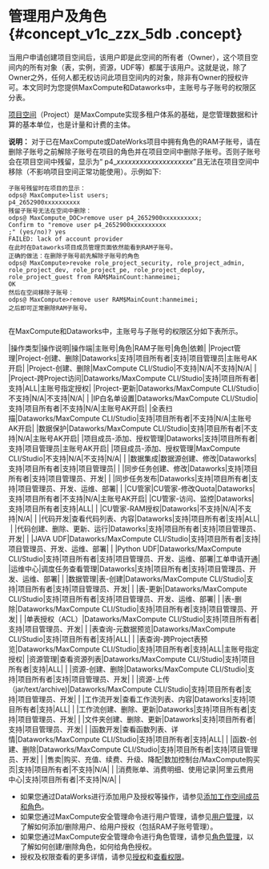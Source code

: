 # 管理用户及角色 {#concept_v1c_zzx_5db .concept}

当用户申请创建项目空间后，该用户即是此空间的所有者（Owner），这个项目空间内的所有对象（表，实例，资源，UDF等）都属于该用户。这就是说，除了Owner之外，任何人都无权访问此项目空间内的对象，除非有Owner的授权许可。本文同时为您提供MaxCompute和Dataworks中，主账号与子账号的权限区分表。

[项目空间](../../../../cn.zh-CN/用户指南/基本概念/项目空间.md#)（Project）是MaxCompute实现多租户体系的基础，是您管理数据和计算的基本单位，也是计量和计费的主体。

**说明：** 对于已在MaxCompute或DateWorks项目中拥有角色的RAM子账号，请在删除子账号之前解除子账号在项目的角色并在项目空间中删除子账号。否则子账号会在项目空间中残留，显示为“ p4\_*xxxxxxxxxxxxxxxxxxxx*”且无法在项目空间中移除（不影响项目空间正常功能使用）。示例如下:

```
子账号残留时在项目的显示：
odps@ MaxCompute>list users;
p4_2652900xxxxxxxxxx
残留子账号无法在空间中删除：
odps@ MaxCompute_DOC>remove user p4_2652900xxxxxxxxxx;
Confirm to "remove user p4_2652900xxxxxxxxxx
;" (yes/no)? yes
FAILED: lack of account provider
在此时在Dataworks项目成员管理页面依然能看到RAM子账号。
正确的做法：在删除子账号前先解除子账号的角色
odps@ MaxCompute>revoke role_project_security, role_project_admin, role_project_dev, role_project_pe, role_project_deploy, role_project_guest from RAM$MainCount:hanmeimei;
OK
然后在空间移除子账号：
odps@ MaxCompute>remove user RAM$MainCount:hanmeimei;
之后即可正常删除RAM子账号。
				
```

在MaxCompute和Dataworks中，主账号与子账号的权限区分如下表所示。

|操作类型|操作说明|操作端|主账号|角色|RAM子账号|角色|依赖|
|Project管理|Project-创建、删除|Dataworks|支持|项目所有者|支持|项目管理员|主账号AK开启|
|Project-创建、删除|MaxCompute CLI/Studio|不支持|N/A|不支持|N/A| |
|Project-跨Project访问|Dataworks/MaxCompute CLI/Studio|支持|项目所有者|支持|ALL|主账号指定授权|
|Project-更新|Dataworks/MaxCompute CLI/Studio|不支持|N/A|不支持|N/A| |
|IP白名单设置|Dataworks/MaxCompute CLI/Studio|支持|项目所有者|不支持|N/A|主账号AK开启|
|全表扫描|Dataworks/MaxCompute CLI/Studio|支持|项目所有者|不支持|N/A|主账号AK开启|
|数据保护|Dataworks/MaxCompute CLI/Studio|支持|项目所有者|不支持|N/A|主账号AK开启|
|项目成员-添加、授权管理|Dataworks|支持|项目所有者|支持|项目管理员|主账号AK开启|
|项目成员-添加、授权管理|MaxCompute CLI/Studio|不支持|N/A|不支持|N/A| |
|数据集成|数据源创建、修改|Dataworks|支持|项目所有者|支持|项目管理员| |
|同步任务创建、修改|Dataworks|支持|项目所有者|支持|项目管理员、开发| |
|同步任务发布|Dataworks|支持|项目所有者|支持|项目管理员、开发、运维、部署| |
|CU管家|CU管家-修改Quota|Dataworks|支持|项目所有者|不支持|N/A|主账号AK开启|
|CU管家-访问、监控|Dataworks|支持|项目所有者|支持|ALL| |
|CU管家-RAM授权|Dataworks|不支持|N/A|不支持|N/A| |
|代码开发|查看代码列表、内容|Dataworks|支持|项目所有者|支持|ALL| |
|代码创建、删除、更新、运行|Dataworks|支持|项目所有者|支持|项目管理员、开发| |
|JAVA UDF|Dataworks/MaxCompute CLI/Studio|支持|项目所有者|支持|项目管理员、开发、运维、部署| |
|Python UDF|Dataworks/MaxCompute CLI/Studio|支持|项目所有者|支持|项目管理员、开发、运维、部署|工单申请开通|
|运维中心|调度任务查看管理|Dataworks|支持|项目所有者|支持|项目管理员、开发、运维、部署| |
|数据管理|表-创建|Dataworks/MaxCompute CLI/Studio|支持|项目所有者|支持|项目管理员、开发| |
|表-更新|Dataworks/MaxCompute CLI/Studio|支持|项目所有者|支持|项目管理员、开发、运维、部署| |
|表-删除|Dataworks/MaxCompute CLI/Studio|支持|项目所有者|支持|项目管理员、开发| |
|单表授权（ACL）|Dataworks/MaxCompute CLI/Studio|支持|项目所有者|支持|项目管理员、开发| |
|表查询-元数据预览|Dataworks/MaxCompute CLI/Studio|支持|项目所有者|支持|ALL| |
|表查询-跨Project表预览|Dataworks/MaxCompute CLI/Studio|支持|项目所有者|支持|ALL|主账号指定授权|
|资源管理|查看资源列表|Dataworks/MaxCompute CLI/Studio|支持|项目所有者|支持|ALL| |
|资源-创建、删除|Dataworks/MaxCompute CLI/Studio|支持|项目所有者|支持|项目管理员、开发| |
|资源-上传（jar/text/archive\)|Dataworks/MaxCompute CLI/Studio|支持|项目所有者|支持|项目管理员、开发| |
|工作流开发|查看工作流列表、内容|Dataworks|支持|项目所有者|支持|ALL| |
|工作流创建、删除、更新|Dataworks|支持|项目所有者|支持|项目管理员、开发| |
|文件夹创建、删除、更新|Dataworks|支持|项目所有者|支持|项目管理员、开发| |
|函数开发|查看函数列表、详情|Dataworks/MaxCompute CLI/Studio|支持|项目所有者|支持|ALL| |
|函数-创建、删除|Dataworks/MaxCompute CLI/Studio|支持|项目所有者|支持|项目管理员、开发| |
|售卖|购买、充值、续费、升级、降配|数加控制台/MaxCompute购买页|支持|项目所有者|不支持|N/A| |
|消费账单、消费明细、使用记录|阿里云费用中心|支持|项目所有者|不支持|N/A| |

-   如果您通过DataWorks进行添加用户及授权等操作，请参见[添加工作空间成员和角色](../../../../cn.zh-CN/准备工作/管理员使用云账号/添加工作空间成员和角色.md#)。
-   如果您通过MaxCompute安全管理命令进行用户管理，请参见[用户管理](../../../../cn.zh-CN/安全指南/安全功能详解/用户及授权管理/用户管理.md)，以了解如何添加/删除用户、给用户授权（包括RAM子账号管理）。
-   如果您通过MaxCompute安全管理命令进行角色管理，请参见[角色管理](../../../../cn.zh-CN/安全指南/安全功能详解/用户及授权管理/角色管理.md)，以了解如何创建/删除角色，如何给角色授权。
-   授权及权限查看的更多详情，请参见[授权](../../../../cn.zh-CN/安全指南/安全功能详解/用户及授权管理/授权.md)和[查看权限](../../../../cn.zh-CN/安全指南/安全功能详解/用户及授权管理/权限查看.md)。

